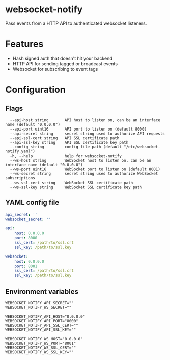 websocket-notify
===============

Pass events from a HTTP API to authenticated websocket listeners.

# Features

* Hash signed auth that doesn't hit your backend
* HTTP API for sending tagged or broadcast events
* Websocket for subscribing to event tags

# Configuration

## Flags
```
  --api-host string       API host to listen on, can be an interface name (default "0.0.0.0")
  --api-port uint16       API port to listen on (default 8000)
  --api-secret string     secret string used to authorize API requests
  --api-ssl-cert string   API SSL certificate path
  --api-ssl-key string    API SSL certificate key path
  --config string         config file path (default "/etc/websocket-notify.yaml")
  -h, --help              help for websocket-notify
  --ws-host string        WebSocket host to listen on, can be an interface name (default "0.0.0.0")
  --ws-port uint16        WebSocket port to listen on (default 8001)
  --ws-secret string      secret string used to authorize WebSocket subscriptions
  --ws-ssl-cert string    WebSocket SSL certificate path
  --ws-ssl-key string     WebSocket SSL certificate key path
```

## YAML config file
```yaml
api_secret: ''
websocket_secret: ''

api:
    host: 0.0.0.0
    port: 8000
    ssl_cert: /path/to/ssl.crt
    ssl_key: /path/to/ssl.key

websocket:
    host: 0.0.0.0
    port: 8001
    ssl_cert: /path/to/ssl.crt
    ssl_key: /path/to/ssl.key

```

## Environment variables

```shell
WEBSOCKET_NOTIFY_API_SECRET=""
WEBSOCKET_NOTIFY_WS_SECRET=""

WEBSOCKET_NOTIFY_API_HOST="0.0.0.0"
WEBSOCKET_NOTIFY_API_PORT="8000"
WEBSOCKET_NOTIFY_API_SSL_CERT=""
WEBSOCKET_NOTIFY_API_SSL_KEY=""

WEBSOCKET_NOTIFY_WS_HOST="0.0.0.0"
WEBSOCKET_NOTIFY_WS_PORT="8001"
WEBSOCKET_NOTIFY_WS_SSL_CERT=""
WEBSOCKET_NOTIFY_WS_SSL_KEY=""
```
